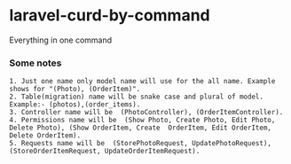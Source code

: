# laravel-curd-by-command
Everything in one command 

### Some notes
    1. Just one name only model name will use for the all name. Example shows for "(Photo), (OrderItem)".
    2. Table(migration) name will be snake case and plural of model. Example:- (photos),(order_items).
    3. Controller name will be  (PhotoController), (OrderItemController).
    4. Permissions name will be  (Show Photo, Create Photo, Edit Photo, Delete Photo), (Show OrderItem, Create  OrderItem, Edit OrderItem, Delete OrderItem).
    5. Requests name will be  (StorePhotoRequest, UpdatePhotoRequest), (StoreOrderItemRequest, UpdateOrderItemRequest).

